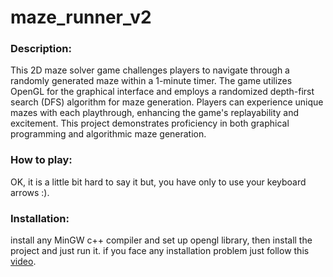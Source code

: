# maze_runner_v2
### Description:
This 2D maze solver game challenges players to navigate through a randomly generated maze within a 1-minute timer. The game utilizes OpenGL for the graphical interface and employs a randomized depth-first search (DFS) algorithm for maze generation. Players can experience unique mazes with each playthrough, enhancing the game's replayability and excitement. This project demonstrates proficiency in both graphical programming and algorithmic maze generation.


### How to play:
OK, it is a little bit hard to say it but, you have only to use your keyboard arrows :).


### Installation:
install any MinGW c++ compiler and set up opengl library, then install the project and just run it.
if you face any installation problem just follow this [video](https://www.youtube.com/watch?v=14atQ1GTNYg&t=2s). 
